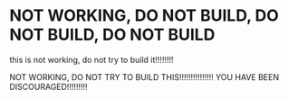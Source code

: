 # NOT WORKING, DO NOT BUILD, DO NOT BUILD, DO NOT BUILD
this is not working, do not try to build it!!!!!!!!

NOT WORKING, DO NOT TRY TO BUILD THIS!!!!!!!!!!!!!!!
YOU HAVE BEEN DISCOURAGED!!!!!!!!!
